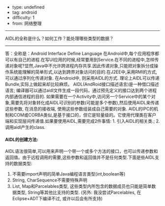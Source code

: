 - type: undefined
- tag: android
- difficulty:  1
- from: 网络整理

--------

AIDL的全称是什么？如何工作？能处理哪些类型的数据？

---------

答：全称是：Android Interface Define Language
在Android中,每个应用程序都可以有自己的进程.在写UI应用的时候,经常要用到Service.在不同的进程中,怎样传递对象呢?显然,Java中不允许跨进程内存共享.因此传递对象,只能把对象拆分成操作系统能理解的简单形式,以达到跨界对象访问的目的.在J2EE中,采用RMI的方式,可以通过序列化传递对象. 在Android中, 则采用AIDL的方式. 理论上AIDL可以传递Bundle,实际上做起来却比较麻烦。
AIDL(AndRoid接口描述语言)是一种借口描述语言; 编译器可以通过aidl文件生成一段代码，通过预先定义的接口达到两个进程内部通信进程的目的. 如果需要在一个Activity中,访问另一个Service中的某个对象,需要先将对象转化成AIDL可识别的参数(可能是多个参数),然后使用AIDL来传递这些参数, 在消息的接收端, 使用这些参数组装成自己需要的对象.
AIDL的IPC的机制和COM或CORBA类似,是基于接口的，但它是轻量级的。它使用代理类在客户端和实现层间传递值.如果要使用AIDL,需要完成2件事情: 1. 引入AIDL的相关类.; 2. 调用aidl产生的class.
#### AIDL的创建方法:
AIDL语法很简单,可以用来声明一个带一个或多个方法的接口，也可以传递参数和返回值。由于远程调用的需要,这些参数和返回值并不是任何类型.下面是些AIDL支持的数据类型:
1. 不需要import声明的简单Java编程语言类型(int,boolean等)
2. String, CharSequence不需要特殊声明
3. List, Map和Parcelables类型, 这些类型内所包含的数据成员也只能是简单数据类型, String等其他比支持的类型.
(另外: 我没尝试Parcelables, 在Eclipse+ADT下编译不过, 或许以后会有所支持)

